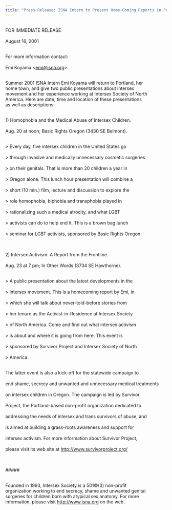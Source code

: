 ```yaml
---
title: "Press Release: ISNA Intern to Present Home-Coming Reports in Portland"
---
```


<br>FOR <span class="caps">IMMEDIATE</span> <span class="caps">RELEASE</span>  
<br>August 16, 2001<br>

<br>For more information contact:  
<br>Emi Koyama <<emi@isna.org>><br>

<br>Summer 2001 <span class="caps">ISNA</span> Intern Emi Koyama will return to Portland, her<br>home town, and give two public presentations about intersex<br>movement and her experience working at Intersex Society of North<br>America. Here are date, time and location of these presentations<br>as well as descriptions:<br>

<br>1) Homophobia and the Medical Abuse of Intersex Children.  
<br>Aug. 20 at noon; Basic Rights Oregon (3430 SE Belmont).<br>

<br>> Every day, five intersex children in the United States go  
<br>> through invasive and medically unnecessary cosmetic surgeries  
<br>> on their genitals. That is more than 20 children a year in  
<br>> Oregon alone. This lunch hour presentation will combine a  
<br>> short (10 min.) film, lecture and discussion to explore the  
<br>> role homophobia, biphobia and transphobia played in  
<br>> rationalizing such a medical atrocity, and what <span class="caps">LGBT</span>  
<br>> activists can do to help end it. This is a brown bag lunch  
<br>> seminar for <span class="caps">LGBT</span> activists, sponsored by Basic Rights Oregon.  
<br>

<br>2) Intersex Activism: A Report from the Frontline.  
<br>Aug. 23 at 7 pm; In Other Words (3734 SE Hawthorne).<br>

<br>> A public presentation about the latest developments in the  
<br>> intersex movement. This is a homecoming report by Emi, in  
<br>> which she will talk about never-told-before stories from  
<br>> her tenure as the Activist-in-Residence at Intersex Society  
<br>> of North America. Come and find out what intersex activism  
<br>> is about and where it is going from here. This event is  
<br>> sponsored by Survivor Project and Intersex Society of North  
<br>> America.<br>

<br>The latter event is also a kick-off for the statewide campaign to  
<br>end shame, secrecy and unwanted and unnecessary medical treatments  
<br>on intersex children in Oregon. The campaign is led by Survivor  
<br>Project, the Portland-based non-profit organization dedicated to  
<br>addressing the needs of intersex and trans survivors of abuse, and  
<br>is aimed at building a grass-roots awareness and support for  
<br>intersex activism. For more information about Survivor Project,  
<br>please visit its web site at <http://www.survivorproject.org/>  
<br>

<br>#####<br>

<br>Founded in 1993, Intersex Society is a 501&#169;(3) non-profit<br>organization working to end secrecy, shame and unwanted genital<br>surgeries for children born with atypical sex anatomy. For more<br>information, please visit http://www.isna.org on the web.<br>